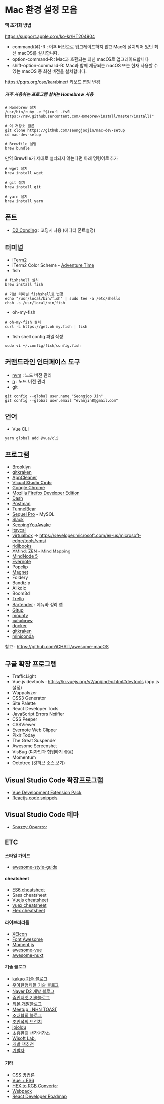# Mac 환경 설정 모음

#### 맥 초기화 방법

https://support.apple.com/ko-kr/HT204904

- command(⌘)-R : 이후 버전으로 업그레이드하지 않고 Mac에 설치되어 있던 최신 macOS를 설치합니다.
- option-command-R : Mac과 호환되는 최신 macOS로 업그레이드합니다
- shift-option-command-R: Mac과 함께 제공되는 macOS 또는 현재 사용할 수 있는 macOS 중 최신 버전을 설치합니다.

https://pqrs.org/osx/karabiner/
키보드 맵핑 변경

##### 자주 사용하는 프로그램 설치는 Homebrew 사용

```
# Homebrew 설치
/usr/bin/ruby -e "$(curl -fsSL https://raw.githubusercontent.com/Homebrew/install/master/install)"

# 이 저장소 클론
git clone https://github.com/seongjoojin/mac-dev-setup
cd mac-dev-setup

# Brewfile 실행
brew bundle
```

만약 Brewfile가 제대로 설치되지 않는다면 아래 명령어로 추가

```
# wget 설치
brew install wget

# git 설치
brew install git

# yarn 설치
brew install yarn
```

## 폰트

- [D2 Conding](https://github.com/naver/d2codingfont) : 코딩시 사용 (에디터 폰트설정) 

## 터미널

- [iTerm2](https://www.iterm2.com/)
- iTerm2 Color Scheme - [Adventure Time](https://github.com/mbadolato/iTerm2-Color-Schemes/blob/master/schemes/AdventureTime.itermcolors)
- fish

```
# fishshell 설치
brew install fish

# 기본 터미널 fishshell로 변경
echo "/usr/local/bin/fish" | sudo tee -a /etc/shells
chsh -s /usr/local/bin/fish
```
- oh-my-fish

```
# oh-my-fish 설치
curl -L https://get.oh-my.fish | fish
```

- fish shell config 파일 작성

`sudo vi ~/.config/fish/config.fish`

## 커맨드라인 인터페이스 도구

- [nvm](https://github.com/creationix/nvm) : 노드 버전 관리
- [n](https://github.com/tj/n) : 노드 버전 관리
- git

```
git config --global user.name "Seongjoo Jin"
git config --global user.email "evanjin8@gmail.com"
```

## 언어

- Vue CLI

```
yarn global add @vue/cli
```

## 프로그램

- [Brooklyn](https://github.com/pedrommcarrasco/Brooklyn)
- [gitkraken](https://www.gitkraken.com/git-client)
- [AppCleaner](http://freemacsoft.net/appcleaner/)
- [Visual Studio Code](https://code.visualstudio.com/)
- [Google Chrome](https://www.google.co.kr/chrome/index.html)
- [Mozilla Firefox Developer Edition](https://www.mozilla.org/ko/firefox/developer/)
- [Dash](https://kapeli.com/dash)
- [Postman](https://www.getpostman.com/)
- [TunnelBear](https://www.tunnelbear.com/)
- [Sequel Pro](https://www.sequelpro.com/) - MySQL
- [Slack](https://slack.com/)
- [KeepingYouAwake](https://github.com/newmarcel/KeepingYouAwake)
- [itsycal](https://www.mowglii.com/itsycal/)
- [virtualbox](https://www.virtualbox.org/) -> https://developer.microsoft.com/en-us/microsoft-edge/tools/vms/
- [ridibooks](https://ridibooks.com/support/app/download)
- [XMind: ZEN - Mind Mapping](https://itunes.apple.com/us/app/xmind-zen-mind-mapping/id1327661892?mt=12)
- [MindNode 5](https://itunes.apple.com/app/mindnode-5/id1289197285?l=en&mt=12&ign-mpt=uo%3D4)
- [Evernote](https://itunes.apple.com/us/app/evernote/id281796108?mt=8)
- Popclip
- [Magnet](https://itunes.apple.com/us/app/magnet/id441258766?mt=12)
- Foldery
- Bandizip
- Allkdic
- Boom3d
- [Trello](https://itunes.apple.com/us/app/trello/id1278508951?mt=12)
- [Bartender](https://www.macbartender.com/) : 메뉴바 정리 앱
- [Gitup](http://gitup.co)
- [mounty](http://www.enjoygineering.com/mounty/)
- [cakebrew](https://www.cakebrew.com/)
- [docker](https://hub.docker.com/editions/community/docker-ce-desktop-mac)
- [gitkraken](https://www.gitkraken.com)
- [miniconda](https://docs.conda.io/en/latest/miniconda.html)

참고 : https://github.com/iCHAIT/awesome-macOS

## 구글 확장 프로그램

- TrafficLight
- Vue.js devtools : https://kr.vuejs.org/v2/api/index.html#devtools (app.js 설정)
- Wappalyzer
- CSS3 Generator
- Site Palette
- React Developer Tools
- JavaScript Errors Notifier
- CSS Peeper
- CSSViewer
- Evernote Web Clipper
- Pixlr Today
- The Great Suspender
- Awesome Screenshot
- VisBug (디자인과 협업하기 좋음)
- Momentum
- Octotree (깃허브 소스 보기)

## Visual Studio Code 확장프로그램

- [Vue Development Extension Pack](https://marketplace.visualstudio.com/items?itemName=changjoo-park.vscode-vue-devpack)
- [Reactjs code snippets](https://marketplace.visualstudio.com/items?itemName=xabikos.ReactSnippets)

## Visual Studio Code 테마

- [Snazzy Operator](https://marketplace.visualstudio.com/items?itemName=aaronthomas.vscode-snazzy-operator)

## ETC

#### 스타일 가이드

- [awesome-style-guide](https://github.com/kciter/awesome-style-guide)

#### cheatsheet

- [ES6 cheatsheet](https://devhints.io/es6)
- [Sass cheatsheet](https://devhints.io/sass)
- [Vuejs cheatsheet](https://vuejs-tips.github.io/cheatsheet/)
- [vuex cheatsheet](https://changjoo-park.github.io/vuex-cheatsheet/)
- [Flex cheatsheet](https://yoksel.github.io/flex-cheatsheet/)

#### 라이브러리들

- [XEIcon](https://xpressengine.github.io/XEIcon/)
- [Font Awesome](https://fontawesome.com/)
- [Moment.js](https://momentjs.com/)
- [awesome-vue](https://github.com/vuejs/awesome-vue)
- [awesome-nuxt](https://github.com/nuxt-community/awesome-nuxt)

#### 기술 블로그

- [kakao 기술 블로그](http://tech.kakao.com/)
- [우아한형제들 기술 블로그](http://woowabros.github.io/)
- [Naver D2 개발 블로그](https://d2.naver.com/home)
- [줌인터넷 기술블로그](https://zuminternet.github.io/)
- [티몬 개발블로그](https://tmondev.blog.me/)
- [Meetup : NHN TOAST](http://meetup.toast.com/)
- [조대협의 블로그](http://bcho.tistory.com/)
- [조인석의 브런치](https://brunch.co.kr/@insuk)
- [jojoldu](http://jojoldu.tistory.com/)
- [소용환의 생각저장소](http://www.sauru.so/)
- [Wisoft Lab.](http://wisoft.tistory.com/)
- [개발 책추천](http://blog.ngelmaum.org/category/%EB%AC%B8%ED%99%94%EC%9D%B4%EC%95%BC%EA%B8%B0)
- [기발자](https://brunch.co.kr/@brunch92ny)

#### 기타

- [CSS 방법론](https://gomdoreepooh.github.io/notes/smacss-bem-oocss)
- [Vue + ES6](https://joshua1988.github.io/es6-online-book/)
- [HEX to RGB Converter](https://www.webpagefx.com/web-design/hex-to-rgb/)
- [Webpack](https://d2.naver.com/helloworld/0239818)
- [React Developer Roadmap](https://github.com/adam-golab/react-developer-roadmap)
